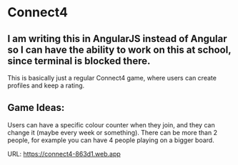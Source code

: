 # Connect4

## I am writing this in AngularJS instead of Angular so I can have the ability to work on this at school, since terminal is blocked there.

This is basically just a regular Connect4 game, where users can create profiles and keep a rating.

## Game Ideas:
Users can have a specific colour counter when they join, and they can change it (maybe every week or something).
There can be more than 2 people, for example you can have 4 people playing on a bigger board.

URL: https://connect4-863d1.web.app